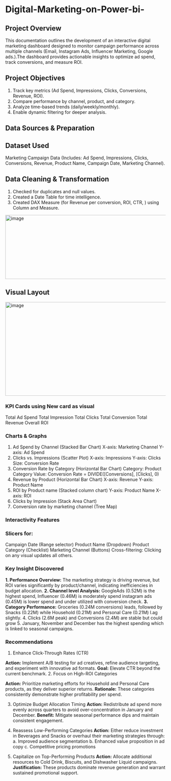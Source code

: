 # Digital-Marketing-on-Power-bi-
## Project Overview
This documentation outlines the development of an interactive digital marketing dashboard designed to monitor campaign performance across multiple channels (Email, Instagram Ads, Influencer Marketing, Google ads.).The dashboard provides actionable insights to optimize ad spend, track conversions, and measure ROI.
## Project Objectives
1. Track key metrics (Ad Spend, Impressions, Clicks, Conversions, Revenue, ROI).
2. Compare performance by channel, product, and category.
3. Analyze time-based trends (daily/weekly/monthly).
4. Enable dynamic filtering for deeper analysis.

## Data Sources & Preparation
## Dataset Used
Marketing Campaign Data (Includes: Ad Spend, Impressions, Clicks, Conversions, Revenue, Product Name, Campaign Date, Marketing Channel).
## Data Cleaning & Transformation
1. Checked for duplicates and null values.
2. Created a Date Table for time intelligence.
3. Created DAX Measure (for Revenue per conversion, ROI, CTR, ) using Column and Measure.

<img width="508" height="201" alt="image" src="https://github.com/user-attachments/assets/1d702f47-3977-4ccd-813c-39549a854332" />


## Visual Layout

<img width="509" height="294" alt="image" src="https://github.com/user-attachments/assets/32354a93-25c0-42ba-bea3-055853964340" />


### KPI Cards using New card as visual
Total Ad Spend
Total Impression
Total Clicks
Total Conversion
Total Revenue
Overall ROI
### Charts & Graphs
1. Ad Spend by Channel (Stacked Bar Chart)
X-axis: Marketing Channel
Y-axis: Ad Spend
2. Clicks vs. Impressions (Scatter Plot)
X-axis: Impressions
Y-axis: Clicks
Size: Conversion Rate
3. Conversion Rate by Category (Horizontal Bar Chart)
Category: Product Category
Value: Conversion Rate = DIVIDE([Conversions], [Clicks], 0)
4. Revenue by Product (Horizontal Bar Chart)
X-axis: Revenue
Y-axis: Product Name
5. ROI by Product name (Stacked column chart)
Y-axis: Product Name
X-axis: ROI
6. Clicks by Impression (Stack Area Chart)
7. Conversion rate by marketing channel (Tree Map)
 ### Interactivity Features
### Slicers for:
Campaign Date (Range selector)
Product Name (Dropdown)
Product Category (Checklist)
Marketing Channel (Buttons)
Cross-filtering: Clicking on any visual updates all others.
### Key Insight Discovered

**1. Performance Overview:** The marketing strategy is driving revenue, but ROI varies significantly by product/channel, indicating inefficiencies in budget allocation.
**2. Channel level Analysis:** GoogleAds (0.52M) is the highest spend, Influencer (0.46M) is moderately spend  instagram ads (0.45M) is lower spend and under utilized with conversion check.
**3. Category Performance:** Groceries (0.24M conversions) leads, followed by Snacks (0.22M) while Household (0.21M) and Personal Care (0.21M) l.ag slightly.
4. Clicks (2.6M peak) and Conversions (2.4M) are stable but could grow
5. January, November and December has the highest spending which is linked to seasonal campaigns.

### Recommendations
1. Enhance Click-Through Rates (CTR)

**Action:** Implement A/B testing for ad creatives, refine audience targeting, and experiment with innovative ad formats.
**Goal:** Elevate CTR beyond the current benchmark.
2. Focus on High-ROI Categories

**Action:** Prioritize marketing efforts for Household and Personal Care products, as they deliver superior returns.
**Rationale:** These categories consistently demonstrate higher profitability per spend.

3. Optimize Budget Allocation Timing
**Action:** Redistribute ad spend more evenly across quarters to avoid over-concentration in January and December.
**Benefit:** Mitigate seasonal performance dips and maintain consistent engagement.

4. Reassess Low-Performing Categories
**Action:** Either reduce investment in Beverages and Snacks or overhaul their marketing strategies through:
a. Improved audience segmentation
b. Enhanced value proposition in ad copy
c. Competitive pricing promotions

5. Capitalize on Top-Performing Products
**Action:** Allocate additional resources to Cold Drink, Biscuits, and Dishwasher Liquid campaigns.
**Justification:** These products dominate revenue generation and warrant sustained promotional support.







